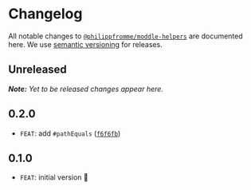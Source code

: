 # Changelog

All notable changes to [`@philippfromme/moddle-helpers`](https://github.com/philippfromme/moddle-helpers) are documented here. We use [semantic versioning](http://semver.org/) for releases.

## Unreleased

___Note:__ Yet to be released changes appear here._

## 0.2.0

* `FEAT`: add `#pathEquals` ([`f6f6fb`](https://github.com/philippfromme/moddle-helpers/commit/f6f6fb2a3510478ac35afa6a912f7e1504d626b1))

## 0.1.0

* `FEAT`: initial version :tada:
